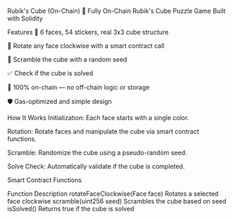 Rubik's Cube (On-Chain) 
🎯 Fully On-Chain Rubik's Cube Puzzle Game Built with Solidity

Features
🧩 6 faces, 54 stickers, real 3x3 cube structure

🔄 Rotate any face clockwise with a smart contract call

🎲 Scramble the cube with a random seed

✅ Check if the cube is solved

📜 100% on-chain — no off-chain logic or storage

🛡️ Gas-optimized and simple design

How It Works
Initialization: Each face starts with a single color.

Rotation: Rotate faces and manipulate the cube via smart contract functions.

Scramble: Randomize the cube using a pseudo-random seed.

Solve Check: Automatically validate if the cube is completed.

Smart Contract Functions

Function	Description
rotateFaceClockwise(Face face)	Rotates a selected face clockwise
scramble(uint256 seed)	Scrambles the cube based on seed
isSolved()	Returns true if the cube is solved
